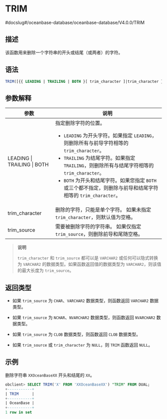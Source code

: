 TRIM 
=========================
#docslug#/oceanbase-database/oceanbase-database/V4.0.0/TRIM




描述 
-----------------------

该函数用来删除一个字符串的开头或结尾（或两者）的字符。

语法 
-----------------------

```sql
TRIM([{{ LEADING | TRAILING | BOTH }[ trim_character ]|trim_character }FROM] trim_source)
```



参数解释 
-------------------------



|             参数              |                                                                                                                                                                                说明                                                                                                                                                                                 |
|-----------------------------|-------------------------------------------------------------------------------------------------------------------------------------------------------------------------------------------------------------------------------------------------------------------------------------------------------------------------------------------------------------------|
| LEADING \| TRAILING \| BOTH | 指定删除字符的位置。 <ul><li> `LEADING` 为开头字符。如果指定 `LEADING`，则删除所有与前导字符相等的 `trim_character`。  </li><li> `TRAILING` 为结尾字符。如果指定 `TRAILING`，则删除所有与结尾字符相等的 `trim_character`。   </li><li> `BOTH` 为开头和结尾字符。如果您指定 `BOTH` 或三个都不指定，则删除与前导和结尾字符相等的 `trim_character`。</li></ul>    |
| trim_character              | 删除的字符，只能是单个字符。 如果未指定 `trim_character`，则默认值为空格。                                                                                                                                                                                                                                                                                                    |
| trim_source                 | 需要被删除字符的字符串。 如果仅指定 `trim_source`，则删除前导和尾随空格。                                                                                                                                                                                                                                                                                                      |


>**说明**
>
>`trim_character` 和 `trim_source` 都可以是 `VARCHAR2` 或任何可以隐式转换为 `VARCHAR2` 的数据类型。如果函数返回值的数据类型为 `VARCHAR2`，则该值的最大长度为 `trim_source`。

返回类型 
-------------------------

* 如果 `trim_source` 为 `CHAR`、`VARCHAR2` 数据类型，则函数返回 `VARCHAR2` 数据类型。

  

* 如果 `trim_source` 为 `NCHAR`、`NVARCHAR2` 数据类型，则函数返回 `NVARCHAR2` 数据类型。

  

* 如果 `trim_source` 为 `CLOB` 数据类型，则函数返回 `CLOB` 数据类型。

  

* 如果 `trim_source` 或 `trim_character` 为 `NULL`，则 `TRIM` 函数返回 `NULL`。

  




示例 
-----------------------

删除字符串 `XXOceanBaseXX` 开头和结尾的 `XX`。

```sql
obclient> SELECT TRIM('X' FROM 'XXOceanBaseXX') "TRIM" FROM DUAL;
+-----------+
| TRIM      |
+-----------+
| OceanBase |
+-----------+
1 row in set
```


